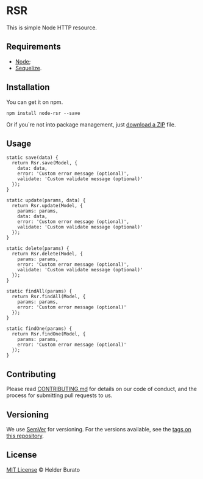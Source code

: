 # RSR

This is simple Node HTTP resource.

## Requirements

* [Node](https://nodejs.org/en/);
* [Sequelize](http://docs.sequelizejs.com/manual/installation/getting-started.html).

## Installation

You can get it on npm.
```
npm install node-rsr --save
```
Or if you`re not into package management, just [download a ZIP](https://github.com/helderburato/node-rsr/archive/master.zip) file.

## Usage

```
static save(data) {
  return Rsr.save(Model, {
    data: data,
    error: 'Custom error message (optional)',
    validate: 'Custom validate message (optional)'
  });
}

static update(params, data) {
  return Rsr.update(Model, {
    params: params,
    data: data,
    error: 'Custom error message (optional)',
    validate: 'Custom validate message (optional)'
  });
}

static delete(params) {
  return Rsr.delete(Model, {
    params: params,
    error: 'Custom error message (optional)',
    validate: 'Custom validate message (optional)'
  });
}

static findAll(params) {
  return Rsr.findAll(Model, {
    params: params,
    error: 'Custom error message (optional)'
  });
}

static findOne(params) {
  return Rsr.findOne(Model, {
    params: params,
    error: 'Custom error message (optional)'
  });
}
```

## Contributing

Please read [CONTRIBUTING.md](./CONTRIBUTING.md) for details on our code of conduct, and the process for submitting pull requests to us.

## Versioning

We use [SemVer](https://semver.org/) for versioning. For the versions available, see the [tags on this repository](https://github.com/your/project/tags).

## License

[MIT License](./LICENSE) © Helder Burato
